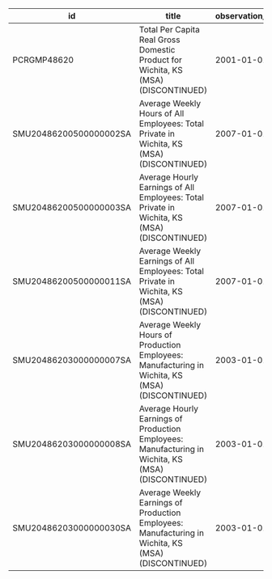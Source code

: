| id                     | title                                                                                              | observation_start   | observation_end   |
|------------------------|----------------------------------------------------------------------------------------------------|---------------------|-------------------|
| PCRGMP48620            | Total Per Capita Real Gross Domestic Product for Wichita, KS (MSA) (DISCONTINUED)                  | 2001-01-01          | 2017-01-01        |
| SMU20486200500000002SA | Average Weekly Hours of All Employees: Total Private in Wichita, KS (MSA) (DISCONTINUED)           | 2007-01-01          | 2022-03-01        |
| SMU20486200500000003SA | Average Hourly Earnings of All Employees: Total Private in Wichita, KS (MSA) (DISCONTINUED)        | 2007-01-01          | 2022-03-01        |
| SMU20486200500000011SA | Average Weekly Earnings of All Employees: Total Private in Wichita, KS (MSA) (DISCONTINUED)        | 2007-01-01          | 2022-03-01        |
| SMU20486203000000007SA | Average Weekly Hours of Production Employees: Manufacturing in Wichita, KS (MSA) (DISCONTINUED)    | 2003-01-01          | 2022-03-01        |
| SMU20486203000000008SA | Average Hourly Earnings of Production Employees: Manufacturing in Wichita, KS (MSA) (DISCONTINUED) | 2003-01-01          | 2022-03-01        |
| SMU20486203000000030SA | Average Weekly Earnings of Production Employees: Manufacturing in Wichita, KS (MSA) (DISCONTINUED) | 2003-01-01          | 2022-03-01        |